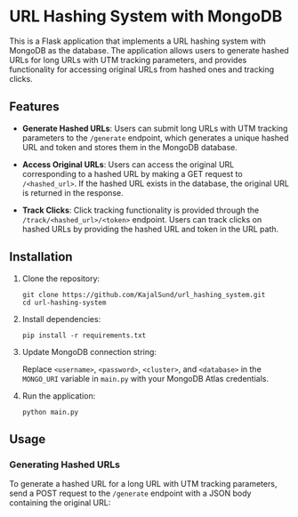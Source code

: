 # URL Hashing System with MongoDB

This is a Flask application that implements a URL hashing system with MongoDB as the database. The application allows users to generate hashed URLs for long URLs with UTM tracking parameters, and provides functionality for accessing original URLs from hashed ones and tracking clicks.

## Features

- **Generate Hashed URLs**: Users can submit long URLs with UTM tracking parameters to the `/generate` endpoint, which generates a unique hashed URL and token and stores them in the MongoDB database.

- **Access Original URLs**: Users can access the original URL corresponding to a hashed URL by making a GET request to `/<hashed_url>`. If the hashed URL exists in the database, the original URL is returned in the response.

- **Track Clicks**: Click tracking functionality is provided through the `/track/<hashed_url>/<token>` endpoint. Users can track clicks on hashed URLs by providing the hashed URL and token in the URL path.

## Installation

1. Clone the repository:

    ```
    git clone https://github.com/KajalSund/url_hashing_system.git
    cd url-hashing-system
    ```

2. Install dependencies:

    ```
    pip install -r requirements.txt
    ```

3. Update MongoDB connection string:

    Replace `<username>`, `<password>`, `<cluster>`, and `<database>` in the `MONGO_URI` variable in `main.py` with your MongoDB Atlas credentials.

4. Run the application:

    ```
    python main.py
    ```

## Usage

### Generating Hashed URLs

To generate a hashed URL for a long URL with UTM tracking parameters, send a POST request to the `/generate` endpoint with a JSON body containing the original URL:


